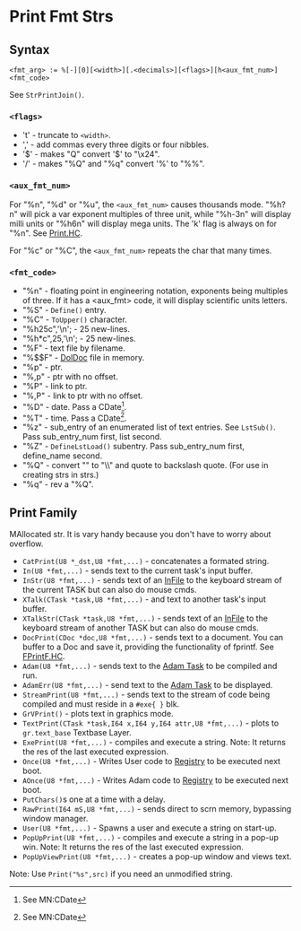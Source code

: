 # Print Fmt Strs

## Syntax
```
<fmt_arg> := %[-][0][<width>][.<decimals>][<flags>][h<aux_fmt_num>]<fmt_code>
```

See `StrPrintJoin()`.

### `<flags>`
  - 't' - truncate to `<width>`.
  - ',' - add commas every three digits or four nibbles.
  - '$' - makes "Q" convert '$' to "\x24".
  - '/' - makes "%Q" and "%q" convert '%' to "%%".

### `<aux_fmt_num>`

For "%n", "%d" or "%u", the `<aux_fmt_num>` causes thousands mode. "%h?n" will pick a var exponent multiples of three unit, while "%h-3n" will display milli units or "%h6n" will display mega units. The 'k' flag is always on for "%n". See [Print.HC](https://github.com/cia-foundation/TempleOS/blob/c26482bb6ad3f80106d28504ec5db3c6a360732c/Demo/Print.HC).

For "%c" or "%C", the `<aux_fmt_num>` repeats the char that many times.

### `<fmt_code>`
  - "%n" - floating point in engineering notation, exponents being multiples of three.  If it has a <aux_fmt> code, it will display scientific units letters.
  - "%S" - `Define()` entry.
  - "%C" - `ToUpper()` character.
  - "%h25c",'\n'; - 25 new-lines.
  - "%h\*c",25,'\n'; - 25 new-lines.
  - "%F" - text file by filename.
  - "%$$F" - [DolDoc](./DolDocOverview.md) file in memory.
  - "%p" - ptr. 
  - "%,p" - ptr with no offset. 
  - "%P" - link to ptr.
  - "%,P" - link to ptr with no offset.
  - "%D" - date. Pass a CDate[^1].
  - "%T" - time. Pass a CDate[^1].
  - "%z" - sub_entry of an enumerated list of text entries. See `LstSub()`. Pass sub_entry_num first, list second.
  - "%Z" - `DefineLstLoad()` subentry. Pass sub_entry_num first, define_name second.
  - "%Q" - convert "\" to "\\\\" and quote to backslash quote. (For use in creating strs in strs.)
  - "%q" - rev a "%Q".

## Print Family
MAllocated str. It is vary handy because you don't have to worry about overflow.

  - `CatPrint(U8 *_dst,U8 *fmt,...)` - concatenates a formated string.
  - `In(U8 *fmt,...)` - sends text to the current task's input buffer.
  - `InStr(U8 *fmt,...)` - sends text of an [InFile](./Glossary.DD) to the keyboard stream of the current TASK but can also do mouse cmds.
  - `XTalk(CTask *task,U8 *fmt,...)` - and text to another task's input buffer.
  - `XTalkStr(CTask *task,U8 *fmt,...)` - sends text of an [InFile](./Glossary.md) to the keyboard stream of another TASK but can also do mouse cmds.
  - `DocPrint(CDoc *doc,U8 *fmt,...)` - sends text to a document. You can buffer to a Doc and save it, providing the functionality of fprintf. See [FPrintF.HC](https://github.com/cia-foundation/TempleOS/blob/c26482bb6ad3f80106d28504ec5db3c6a360732c/Demo/Dsk/FPrintF.HC).
  - `Adam(U8 *fmt,...)` - sends text to the [Adam Task](./Glossary.md) to be compiled and run.
  - `AdamErr(U8 *fmt,...)` - send text to the [Adam Task](./Glossary.md) to be displayed.
  - `StreamPrint(U8 *fmt,...)` - sends text to the stream of code being compiled and must reside in a `#exe{ }` blk.
  - `GrVPrint()` - plots text in graphics mode.
  - `TextPrint(CTask *task,I64 x,I64 y,I64 attr,U8 *fmt,...)` - plots to `gr.text_base` Textbase Layer.
  - `ExePrint(U8 *fmt,...)` - compiles and execute a string. Note: It returns the res of the last executed expression.
  - `Once(U8 *fmt,...)` - Writes User code to [Registry](~/Registry.HC) to be executed next boot.
  - `AOnce(U8 *fmt,...)` - Writes Adam code to [Registry](~/Registry.HC) to be executed next boot.
  - `PutChars()`s one at a time with a delay.
  - `RawPrint(I64 mS,U8 *fmt,...)` - sends direct to scrn memory, bypassing window manager.
  - `User(U8 *fmt,...)` - Spawns a user and execute a string on start-up.
  - `PopUpPrint(U8 *fmt,...)` - compiles and execute a string in a pop-up win. Note: It returns the res of the last executed expression.
  - `PopUpViewPrint(U8 *fmt,...)` - creates a pop-up window and views text.

Note: Use `Print("%s",src)` if you need an unmodified string.

[^1]: See MN:CDate
